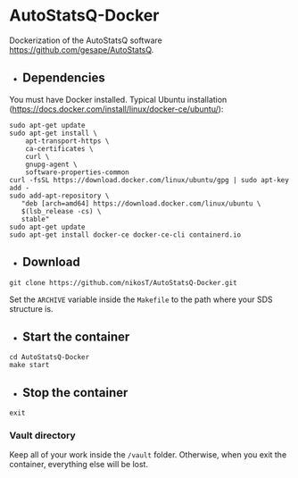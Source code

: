 # AutoStatsQ-Docker
Dockerization of the AutoStatsQ software https://github.com/gesape/AutoStatsQ.

* ## Dependencies
You must have Docker installed. 
Typical Ubuntu installation (https://docs.docker.com/install/linux/docker-ce/ubuntu/):
```
sudo apt-get update
sudo apt-get install \
    apt-transport-https \
    ca-certificates \
    curl \
    gnupg-agent \
    software-properties-common
curl -fsSL https://download.docker.com/linux/ubuntu/gpg | sudo apt-key add -
sudo add-apt-repository \
   "deb [arch=amd64] https://download.docker.com/linux/ubuntu \
   $(lsb_release -cs) \
   stable"
sudo apt-get update
sudo apt-get install docker-ce docker-ce-cli containerd.io
```


* ## Download
```
git clone https://github.com/nikosT/AutoStatsQ-Docker.git
```
Set the ```ARCHIVE``` variable inside the ```Makefile``` to the path where your SDS structure is.


* ## Start the container
```
cd AutoStatsQ-Docker
make start
```

* ## Stop the container
```
exit
```

### Vault directory
Keep all of your work inside the ```/vault``` folder. Otherwise, when you exit the container, everything else will be lost.

